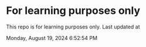 # For learning purposes only
This repo is for learning purposes only.
Last updated at

Monday, August 19, 2024 6:52:54 PM

